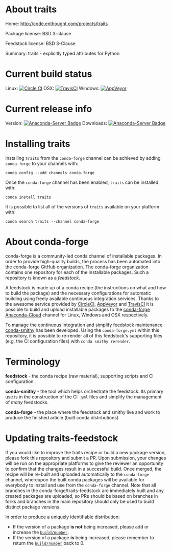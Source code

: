 About traits
============

Home: http://code.enthought.com/projects/traits

Package license: BSD 3-clause

Feedstock license: BSD 3-Clause

Summary: traits - explicitly typed attributes for Python



Current build status
====================

Linux: [![Circle CI](https://circleci.com/gh/conda-forge/traits-feedstock.svg?style=shield)](https://circleci.com/gh/conda-forge/traits-feedstock)
OSX: [![TravisCI](https://travis-ci.org/conda-forge/traits-feedstock.svg?branch=master)](https://travis-ci.org/conda-forge/traits-feedstock)
Windows: [![AppVeyor](https://ci.appveyor.com/api/projects/status/github/conda-forge/traits-feedstock?svg=True)](https://ci.appveyor.com/project/conda-forge/traits-feedstock/branch/master)

Current release info
====================
Version: [![Anaconda-Server Badge](https://anaconda.org/conda-forge/traits/badges/version.svg)](https://anaconda.org/conda-forge/traits)
Downloads: [![Anaconda-Server Badge](https://anaconda.org/conda-forge/traits/badges/downloads.svg)](https://anaconda.org/conda-forge/traits)

Installing traits
=================

Installing `traits` from the `conda-forge` channel can be achieved by adding `conda-forge` to your channels with:

```
conda config --add channels conda-forge
```

Once the `conda-forge` channel has been enabled, `traits` can be installed with:

```
conda install traits
```

It is possible to list all of the versions of `traits` available on your platform with:

```
conda search traits --channel conda-forge
```


About conda-forge
=================

conda-forge is a community-led conda channel of installable packages.
In order to provide high-quality builds, the process has been automated into the
conda-forge GitHub organization. The conda-forge organization contains one repository
for each of the installable packages. Such a repository is known as a *feedstock*.

A feedstock is made up of a conda recipe (the instructions on what and how to build
the package) and the necessary configurations for automatic building using freely
available continuous integration services. Thanks to the awesome service provided by
[CircleCI](https://circleci.com/), [AppVeyor](http://www.appveyor.com/)
and [TravisCI](https://travis-ci.org/) it is possible to build and upload installable
packages to the [conda-forge](https://anaconda.org/conda-forge)
[Anaconda-Cloud](http://docs.anaconda.org/) channel for Linux, Windows and OSX respectively.

To manage the continuous integration and simplify feedstock maintenance
[conda-smithy](http://github.com/conda-forge/conda-smithy) has been developed.
Using the ``conda-forge.yml`` within this repository, it is possible to re-render all of
this feedstock's supporting files (e.g. the CI configuration files) with ``conda smithy rerender``.


Terminology
===========

**feedstock** - the conda recipe (raw material), supporting scripts and CI configuration.

**conda-smithy** - the tool which helps orchestrate the feedstock.
                   Its primary use is in the construction of the CI ``.yml`` files
                   and simplify the management of *many* feedstocks.

**conda-forge** - the place where the feedstock and smithy live and work to
                  produce the finished article (built conda distributions)


Updating traits-feedstock
=========================

If you would like to improve the traits recipe or build a new
package version, please fork this repository and submit a PR. Upon submission,
your changes will be run on the appropriate platforms to give the reviewer an
opportunity to confirm that the changes result in a successful build. Once
merged, the recipe will be re-built and uploaded automatically to the
`conda-forge` channel, whereupon the built conda packages will be available for
everybody to install and use from the `conda-forge` channel.
Note that all branches in the conda-forge/traits-feedstock are
immediately built and any created packages are uploaded, so PRs should be based
on branches in forks and branches in the main repository should only be used to
build distinct package versions.

In order to produce a uniquely identifiable distribution:
 * If the version of a package **is not** being increased, please add or increase
   the [``build/number``](http://conda.pydata.org/docs/building/meta-yaml.html#build-number-and-string).
 * If the version of a package **is** being increased, please remember to return
   the [``build/number``](http://conda.pydata.org/docs/building/meta-yaml.html#build-number-and-string)
   back to 0.
